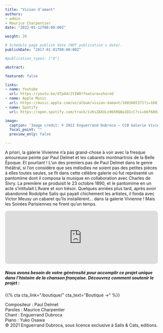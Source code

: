 ```yaml
---
title: "Vision d’amant"
authors:
- admin
- Maurice Charpentier
date: "2022-01-12T00:00:00Z"

weight: 20

# Schedule page publish date (NOT publication's date).
publishDate: "2017-01-01T00:00:00Z"

#publication_types: ["0"]

abstract: 

featured: false

links:
- name: Youtube
  url: https://youtu.be/dTp44r2tIW8?feature=shared
- name: Apple Music
  url: https://music.apple.com/us/album/vision-damant/1601665371?i=1601665382
- name: Spotify
  url: https://open.spotify.com/track/1vKsZAXULo96hRQBa1DIcC?si=b6f6802208e242df

image:
  caption: 'Image credit: © 2022 Enguerrand Dubroca – CCØ Galerie Vivienne, par Eugène Atget – Paris Collections / Musée Carnavalet'
  focal_point: ""
  preview_only: false

---
```


A priori, la galerie Vivienne n’a pas grand-chose à voir avec la fresque amoureuse peinte par Paul Delmet et les cabarets montmartrois de la Belle Époque. Et pourtant ! L’un des premiers pas de Paul Delmet dans le genre théâtral, si l’on considère que ses mélodies ne soient pas des petites pièces à elles toutes seules, se fit dans cette célèbre galerie où fut représenté un pantomime dont il composa la musique en collaboration avec Charles de Sivry. La première se produisit le 23 octobre 1890, et le pantomime en un acte s’intitulait L’Avare et son trésor. Quelques années plus tard, après avoir abandonné Rodolphe Salis qui payait chichement les artistes, il fonda avec Victor Meusy un cabaret qu’ils installèrent… dans la galerie Vivienne ! Mais les Soirées Parisiennes ne firent qu’un temps.


<iframe allow="autoplay *; encrypted-media *; fullscreen *; clipboard-write" frameborder="0" height="175" style="width:100%;max-width:720px;overflow:hidden;border-radius:10px;" sandbox="allow-forms allow-popups allow-same-origin allow-scripts allow-storage-access-by-user-activation allow-top-navigation-by-user-activation" src="https://embed.music.apple.com/us/album/vision-damant/1601665371?i=1601665382"></iframe>

##### Nous avons besoin de votre générosité pour accomplir ce projet unique dans l’histoire de la chanson française. Découvrez comment soutenir le projet :
{{% cta cta_link="/boutique/" cta_text="Boutique →" %}}

<p>Compositeur : Paul Delmet <br>
Paroles : Maurice Charpentier<br>
Chant : Enguerrand Dubroca<br>
Piano : Yuko Osawa<br>
℗ 2021 Enguerrand Dubroca, sous licence exclusive à Salis & Cats, editions.</p>


